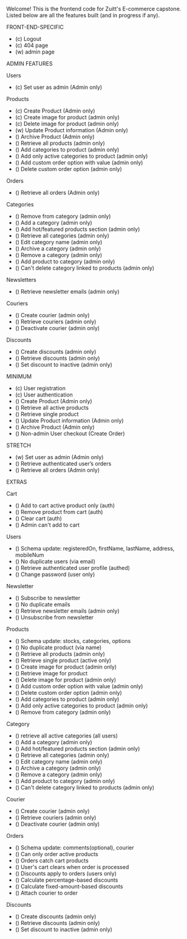 Welcome! This is the frontend code for Zuitt's E-commerce capstone. Listed below are all the features built (and in progress if any).

FRONT-END-SPECIFIC

- (c) Logout
- (c) 404 page
- (w) admin page

ADMIN FEATURES

Users
- (c) Set user as admin (Admin only)

Products
- (c) Create Product (Admin only)
- (c) Create image for product (admin only)
- (c) Delete image for product (admin only)
- (w) Update Product information (Admin only)
- () Archive Product (Admin only)
- () Retrieve all products (admin only)
- () Add categories to product (admin only)
- () Add only active categories to product (admin only)
- () Add custom order option with value (admin only)
- () Delete custom order option (admin only)

Orders
- () Retrieve all orders (Admin only)

Categories
- () Remove from category (admin only)
- () Add a category (admin only)
- () Add hot/featured products section (admin only)
- () Retrieve all categories (admin only)
- () Edit category name (admin only)
- () Archive a category (admin only)
- () Remove a category (admin only)
- () Add product to category (admin only)
- () Can't delete category linked to products (admin only)

Newsletters
- () Retrieve newsletter emails (admin only)

Couriers
- () Create courier (admin only)
- () Retrieve couriers (admin only)
- () Deactivate courier (admin only)

Discounts
- () Create discounts (admin only)
- () Retrieve discounts (admin only)
- () Set discount to inactive (admin only)

MINIMUM

- (c) User registration
- (c) User authentication
- () Create Product (Admin only)
- () Retrieve all active products
- () Retrieve single product
- () Update Product information (Admin only)
- () Archive Product (Admin only)
- () Non-admin User checkout (Create Order)

STRETCH

- (w) Set user as admin (Admin only)
- () Retrieve authenticated user’s orders
- () Retrieve all orders (Admin only)

EXTRAS

Cart

- () Add to cart active product only (auth)
- () Remove product from cart (auth)
- () Clear cart (auth)
- () Admin can't add to cart

Users

- () Schema update: registeredOn, firstName, lastName, address, mobileNum
- () No duplicate users (via email)
- () Retrieve authenticated user profile (authed)
- () Change password (user only)

Newsletter

- () Subscribe to newsletter
- () No duplicate emails
- () Retrieve newsletter emails (admin only)
- () Unsubscribe from newsletter

Products

- () Schema update: stocks, categories, options
- () No duplicate product (via name)
- () Retrieve all products (admin only)
- () Retrieve single product (active only)
- () Create image for product (admin only)
- () Retrieve image for product
- () Delete image for product (admin only)
- () Add custom order option with value (admin only)
- () Delete custom order option (admin only)
- () Add categories to product (admin only)
- () Add only active categories to product (admin only)
- () Remove from category (admin only)

Category

- () retrieve all active categories (all users)
- () Add a category (admin only)
- () Add hot/featured products section (admin only)
- () Retrieve all categories (admin only)
- () Edit category name (admin only)
- () Archive a category (admin only)
- () Remove a category (admin only)
- () Add product to category (admin only)
- () Can't delete category linked to products (admin only)

Courier

- () Create courier (admin only)
- () Retrieve couriers (admin only)
- () Deactivate courier (admin only)

Orders

- () Schema update: comments(optional), courier
- () Can only order active products
- () Orders catch cart products
- () User's cart clears when order is processed
- () Discounts apply to orders (users only)
- () Calculate percentage-based discounts
- () Calculate fixed-amount-based discounts
- () Attach courier to order

Discounts

- () Create discounts (admin only)
- () Retrieve discounts (admin only)
- () Set discount to inactive (admin only)
